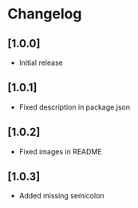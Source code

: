# Changelog

## [1.0.0]
- Initial release

## [1.0.1]
- Fixed description in package.json

## [1.0.2]
- Fixed images in README

## [1.0.3]
- Added missing semicolon